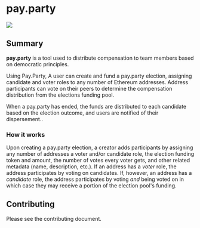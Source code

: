 # pay.party

![](https://i.imgur.com/FthDZz5.png)

## Summary

**pay.party** is a tool used to distribute compensation to team members based on democratic principles.

Using Pay.Party, A user can create and fund a pay.party election, assigning candidate and voter roles to any number of Ethereum addresses. Address participants can vote on their peers to determine the compensation distribution from the elections funding pool.

When a pay.party has ended, the funds are distributed to each candidate based on the election outcome, and users are notified of their dispersement..

### How it works

Upon creating a pay.party election, a creator adds participants by assigning any number of addresses a voter and/or candidate role, the election funding token and amount, the number of votes every voter gets, and other related metadata (name, description, etc.). If an address has a _voter_ role, the address participates by voting on candidates. If, however, an address has a _candidate_ role, the address participates by voting _and_ being voted on in which case they may receive a portion of the election pool's funding.

## Contributing

Please see the contributing document.